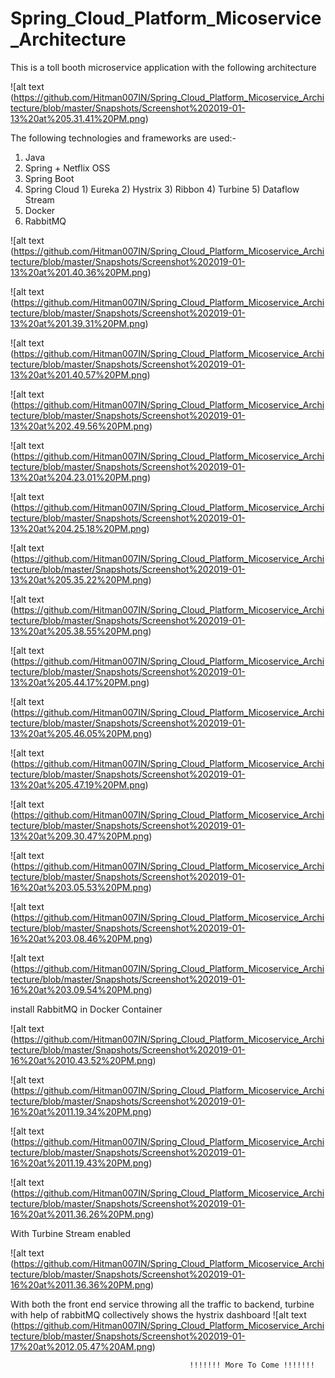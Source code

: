 # Spring_Cloud_Platform_Micoservice_Architecture

This is a toll booth microservice application with the following architecture

![alt text (https://github.com/Hitman007IN/Spring_Cloud_Platform_Micoservice_Architecture/blob/master/Snapshots/Screenshot%202019-01-13%20at%205.31.41%20PM.png)

The following technologies and frameworks are used:-
1) Java
2) Spring + Netflix OSS
  1) Spring Boot
  2) Spring Cloud
    1) Eureka
    2) Hystrix
    3) Ribbon
    4) Turbine
    5) Dataflow Stream
3) Docker
4) RabbitMQ

![alt text (https://github.com/Hitman007IN/Spring_Cloud_Platform_Micoservice_Architecture/blob/master/Snapshots/Screenshot%202019-01-13%20at%201.40.36%20PM.png)

![alt text (https://github.com/Hitman007IN/Spring_Cloud_Platform_Micoservice_Architecture/blob/master/Snapshots/Screenshot%202019-01-13%20at%201.39.31%20PM.png)

![alt text (https://github.com/Hitman007IN/Spring_Cloud_Platform_Micoservice_Architecture/blob/master/Snapshots/Screenshot%202019-01-13%20at%201.40.57%20PM.png)

![alt text (https://github.com/Hitman007IN/Spring_Cloud_Platform_Micoservice_Architecture/blob/master/Snapshots/Screenshot%202019-01-13%20at%202.49.56%20PM.png)

![alt text (https://github.com/Hitman007IN/Spring_Cloud_Platform_Micoservice_Architecture/blob/master/Snapshots/Screenshot%202019-01-13%20at%204.23.01%20PM.png)

![alt text (https://github.com/Hitman007IN/Spring_Cloud_Platform_Micoservice_Architecture/blob/master/Snapshots/Screenshot%202019-01-13%20at%204.25.18%20PM.png)

![alt text (https://github.com/Hitman007IN/Spring_Cloud_Platform_Micoservice_Architecture/blob/master/Snapshots/Screenshot%202019-01-13%20at%205.35.22%20PM.png)

![alt text (https://github.com/Hitman007IN/Spring_Cloud_Platform_Micoservice_Architecture/blob/master/Snapshots/Screenshot%202019-01-13%20at%205.38.55%20PM.png)

![alt text (https://github.com/Hitman007IN/Spring_Cloud_Platform_Micoservice_Architecture/blob/master/Snapshots/Screenshot%202019-01-13%20at%205.44.17%20PM.png)

![alt text (https://github.com/Hitman007IN/Spring_Cloud_Platform_Micoservice_Architecture/blob/master/Snapshots/Screenshot%202019-01-13%20at%205.46.05%20PM.png)

![alt text (https://github.com/Hitman007IN/Spring_Cloud_Platform_Micoservice_Architecture/blob/master/Snapshots/Screenshot%202019-01-13%20at%205.47.19%20PM.png)

![alt text (https://github.com/Hitman007IN/Spring_Cloud_Platform_Micoservice_Architecture/blob/master/Snapshots/Screenshot%202019-01-13%20at%209.30.47%20PM.png)

![alt text (https://github.com/Hitman007IN/Spring_Cloud_Platform_Micoservice_Architecture/blob/master/Snapshots/Screenshot%202019-01-16%20at%203.05.53%20PM.png)

![alt text (https://github.com/Hitman007IN/Spring_Cloud_Platform_Micoservice_Architecture/blob/master/Snapshots/Screenshot%202019-01-16%20at%203.08.46%20PM.png)

![alt text (https://github.com/Hitman007IN/Spring_Cloud_Platform_Micoservice_Architecture/blob/master/Snapshots/Screenshot%202019-01-16%20at%203.09.54%20PM.png)

install RabbitMQ in Docker Container

![alt text (https://github.com/Hitman007IN/Spring_Cloud_Platform_Micoservice_Architecture/blob/master/Snapshots/Screenshot%202019-01-16%20at%2010.43.52%20PM.png)

![alt text (https://github.com/Hitman007IN/Spring_Cloud_Platform_Micoservice_Architecture/blob/master/Snapshots/Screenshot%202019-01-16%20at%2011.19.34%20PM.png)

![alt text (https://github.com/Hitman007IN/Spring_Cloud_Platform_Micoservice_Architecture/blob/master/Snapshots/Screenshot%202019-01-16%20at%2011.19.43%20PM.png)

![alt text (https://github.com/Hitman007IN/Spring_Cloud_Platform_Micoservice_Architecture/blob/master/Snapshots/Screenshot%202019-01-16%20at%2011.36.26%20PM.png)

With Turbine Stream enabled

![alt text (https://github.com/Hitman007IN/Spring_Cloud_Platform_Micoservice_Architecture/blob/master/Snapshots/Screenshot%202019-01-16%20at%2011.36.36%20PM.png)

With both the front end service throwing all the traffic to backend, turbine with help of rabbitMQ collectively shows the hystrix dashboard
![alt text (https://github.com/Hitman007IN/Spring_Cloud_Platform_Micoservice_Architecture/blob/master/Snapshots/Screenshot%202019-01-17%20at%2012.05.47%20AM.png)

                      
                                            !!!!!!! More To Come !!!!!!!

